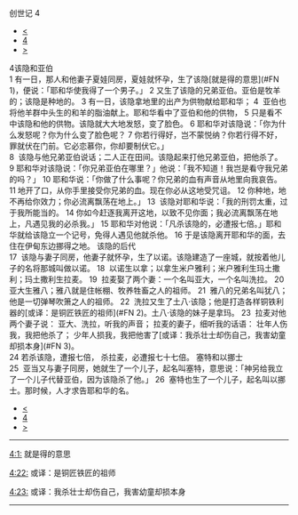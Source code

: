 ﻿





 创世记 4




* [<](bible/GEN03.md)
* [4](bible/GEN.md)
* [>](bible/GEN05.md)
 
4该隐和亚伯  
1 有一日，那人和他妻子夏娃同房，夏娃就怀孕，生了该隐[就是得的意思](#FN 1)，便说：「耶和华使我得了一个男子。」 
2 又生了该隐的兄弟亚伯。亚伯是牧羊的；该隐是种地的。 
3 有一日，该隐拿地里的出产为供物献给耶和华； 
4  亚伯也将他羊群中头生的和羊的脂油献上。耶和华看中了亚伯和他的供物， 
5 只是看不中该隐和他的供物。该隐就大大地发怒，变了脸色。 
6 耶和华对该隐说：「你为什么发怒呢？你为什么变了脸色呢？ 
7 你若行得好，岂不蒙悦纳？你若行得不好，罪就伏在门前。它必恋慕你，你却要制伏它。」  
8  该隐与他兄弟亚伯说话；二人正在田间。该隐起来打他兄弟亚伯，把他杀了。 
9 耶和华对该隐说：「你兄弟亚伯在哪里？」他说：「我不知道！我岂是看守我兄弟的吗？」 
10 耶和华说：「你做了什么事呢？你兄弟的血有声音从地里向我哀告。 
11 地开了口，从你手里接受你兄弟的血。现在你必从这地受咒诅。 
12 你种地，地不再给你效力；你必流离飘荡在地上。」 
13  该隐对耶和华说：「我的刑罚太重，过于我所能当的。 
14 你如今赶逐我离开这地，以致不见你面；我必流离飘荡在地上，凡遇见我的必杀我。」 
15 耶和华对他说：「凡杀该隐的，必遭报七倍。」耶和华就给该隐立一个记号，免得人遇见他就杀他。 
16 于是该隐离开耶和华的面，去住在伊甸东边挪得之地。 该隐的后代  
17  该隐与妻子同房，他妻子就怀孕，生了以诺。该隐建造了一座城，就按着他儿子的名将那城叫做以诺。 
18  以诺生以拿；以拿生米户雅利；米户雅利生玛土撒利；玛土撒利生拉麦。 
19  拉麦娶了两个妻：一个名叫亚大，一个名叫洗拉。 
20  亚大生雅八；雅八就是住帐棚、牧养牲畜之人的祖师。 
21  雅八的兄弟名叫犹八；他是一切弹琴吹箫之人的祖师。 
22  洗拉又生了土八·该隐；他是打造各样铜铁利器的[或译：是铜匠铁匠的祖师](#FN 2)。土八·该隐的妹子是拿玛。 
23  拉麦对他两个妻子说： 亚大、洗拉，听我的声音； 拉麦的妻子，细听我的话语： 壮年人伤我，我把他杀了； 少年人损我，我把他害了[或译：我杀壮士却伤自己，我害幼童却损本身](#FN 3)。  
24 若杀该隐，遭报七倍， 杀拉麦，必遭报七十七倍。 塞特和以挪士  
25  亚当又与妻子同房，她就生了一个儿子，起名叫塞特，意思说：「神另给我立了一个儿子代替亚伯，因为该隐杀了他。」 
26  塞特也生了一个儿子，起名叫以挪士。那时候，人才求告耶和华的名。 
* [<](bible/GEN03.md)
* [4](bible/GEN.md)
* [>](bible/GEN05.md)




---


[4:1:](#V1)
就是得的意思


[4:22:](#V22)
或译：是铜匠铁匠的祖师


[4:23:](#V23)
或译：我杀壮士却伤自己，我害幼童却损本身




---









